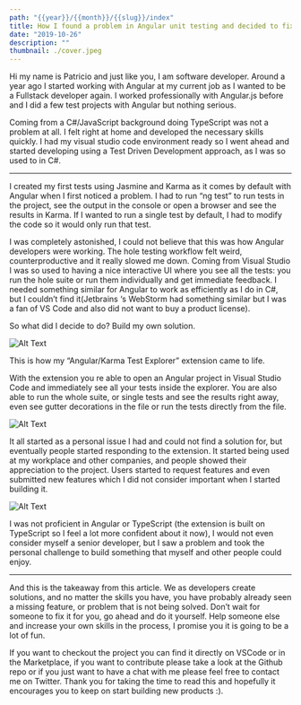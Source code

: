 ```yaml
---
path: "{{year}}/{{month}}/{{slug}}/index"
title: How I found a problem in Angular unit testing and decided to fix it myself
date: "2019-10-26"
description: ""
thumbnail: ./cover.jpeg
---
```


Hi my name is Patricio and just like you, I am software developer. Around a year ago I started working with Angular at my current job as I wanted to be a Fullstack developer again. I worked professionally with Angular.js before and I did a few test projects with Angular but nothing serious.

Coming from a C#/JavaScript background doing TypeScript was not a problem at all. I felt right at home and developed the necessary skills quickly. I had my visual studio code environment ready so I went ahead and started developing using a Test Driven Development approach, as I was so used to in C#.

---

I created my first tests using Jasmine and Karma as it comes by default with Angular when I first noticed a problem. I had to run “ng test” to run tests in the project, see the output in the console or open a browser and see the results in Karma. If I wanted to run a single test by default, I had to modify the code so it would only run that test.

I was completely astonished, I could not believe that this was how Angular developers were working. The hole testing workflow felt weird, counterproductive and it really slowed me down. Coming from Visual Studio I was so used to having a nice interactive UI where you see all the tests: you run the hole suite or run them individually and get immediate feedback. I needed something similar for Angular to work as efficiently as I do in C#, but I couldn’t find it(Jetbrains ‘s WebStorm had something similar but I was a fan of VS Code and also did not want to buy a product license).

So what did I decide to do? Build my own solution.

![Alt Text](https://thepracticaldev.s3.amazonaws.com/i/tmfv22164xb8ngg8i2gh.png)

This is how my “Angular/Karma Test Explorer” extension came to life.

With the extension you re able to open an Angular project in Visual Studio Code and immediately see all your tests inside the explorer.
You are also able to run the whole suite, or single tests and see the results right away, even see gutter decorations in the file or run the tests directly from the file.

![Alt Text](https://thepracticaldev.s3.amazonaws.com/i/7nsmr183g6szwk2ervrp.png)

It all started as a personal issue I had and could not find a solution for, but eventually people started responding to the extension. It started being used at my workplace and other companies, and people showed their appreciation to the project. Users started to request features and even submitted new features which I did not consider important when I started building it.

![Alt Text](https://thepracticaldev.s3.amazonaws.com/i/fwg87ttoqs0zgiipo81f.png)

I was not proficient in Angular or TypeScript (the extension is built on TypeScript so I feel a lot more confident about it now), I would not even consider myself a senior developer, but I saw a problem and took the personal challenge to build something that myself and other people could enjoy.

---

And this is the takeaway from this article. We as developers create solutions, and no matter the skills you have, you have probably already seen a missing feature, or problem that is not being solved. Don’t wait for someone to fix it for you, go ahead and do it yourself. Help someone else and increase your own skills in the process, I promise you it is going to be a lot of fun.

If you want to checkout the project you can find it directly on VSCode or in the Marketplace, if you want to contribute please take a look at the Github repo or if you just want to have a chat with me please feel free to contact me on Twitter. Thank you for taking the time to read this and hopefully it encourages you to keep on start building new products :).
